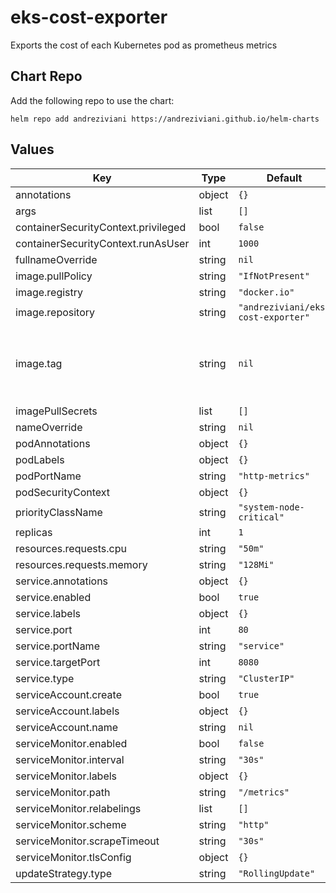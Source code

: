 # eks-cost-exporter

Exports the cost of each Kubernetes pod as prometheus metrics

## Chart Repo

Add the following repo to use the chart:

```console
helm repo add andreziviani https://andreziviani.github.io/helm-charts
```

## Values

| Key | Type | Default | Description |
|-----|------|---------|-------------|
| annotations | object | `{}` |  |
| args | list | `[]` |  |
| containerSecurityContext.privileged | bool | `false` |  |
| containerSecurityContext.runAsUser | int | `1000` |  |
| fullnameOverride | string | `nil` |  |
| image.pullPolicy | string | `"IfNotPresent"` |  |
| image.registry | string | `"docker.io"` |  |
| image.repository | string | `"andreziviani/eks-cost-exporter"` |  |
| image.tag | string | `nil` | Overrides the image tag whose default is the chart's appVersion |
| imagePullSecrets | list | `[]` |  |
| nameOverride | string | `nil` |  |
| podAnnotations | object | `{}` |  |
| podLabels | object | `{}` |  |
| podPortName | string | `"http-metrics"` |  |
| podSecurityContext | object | `{}` |  |
| priorityClassName | string | `"system-node-critical"` |  |
| replicas | int | `1` |  |
| resources.requests.cpu | string | `"50m"` |  |
| resources.requests.memory | string | `"128Mi"` |  |
| service.annotations | object | `{}` |  |
| service.enabled | bool | `true` |  |
| service.labels | object | `{}` |  |
| service.port | int | `80` |  |
| service.portName | string | `"service"` |  |
| service.targetPort | int | `8080` |  |
| service.type | string | `"ClusterIP"` |  |
| serviceAccount.create | bool | `true` |  |
| serviceAccount.labels | object | `{}` |  |
| serviceAccount.name | string | `nil` |  |
| serviceMonitor.enabled | bool | `false` |  |
| serviceMonitor.interval | string | `"30s"` |  |
| serviceMonitor.labels | object | `{}` |  |
| serviceMonitor.path | string | `"/metrics"` |  |
| serviceMonitor.relabelings | list | `[]` |  |
| serviceMonitor.scheme | string | `"http"` |  |
| serviceMonitor.scrapeTimeout | string | `"30s"` |  |
| serviceMonitor.tlsConfig | object | `{}` |  |
| updateStrategy.type | string | `"RollingUpdate"` |  |
